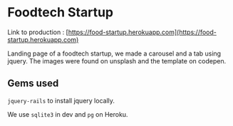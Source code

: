 # Foodtech Startup

Link to production : [https://food-startup.herokuapp.com](https://food-startup.herokuapp.com)

Landing page of a foodtech startup, we made a carousel and a tab using jquery.
The images were found on unsplash and the template on codepen.

## Gems used

`jquery-rails` to install jquery locally.

We use `sqlite3` in dev and `pg` on Heroku.